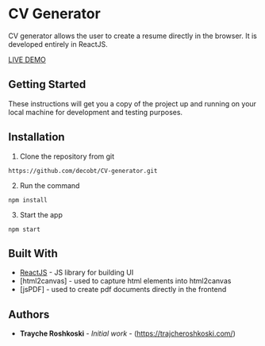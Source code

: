 # CV Generator

CV generator allows the user to create a resume directly in the browser. It is developed entirely in ReactJS.


[LIVE DEMO](https://moecv.herokuapp.com/ "CV Generator")

## Getting Started

These instructions will get you a copy of the project up and running on your local machine for development and testing purposes.

## Installation

1. Clone the repository from git
```
https://github.com/decobt/CV-generator.git
```
2. Run the command
```
npm install
```
3. Start the app
```
npm start
```

## Built With

* [ReactJS](https://reactjs.org/) - JS library for building UI
* [html2canvas] - used to capture html elements into html2canvas
* [jsPDF] - used to create pdf documents directly in the frontend

## Authors

* **Trayche Roshkoski** - *Initial work* - (https://trajcheroshkoski.com/)
